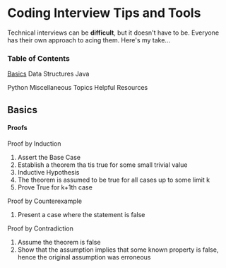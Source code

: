 # Coding Interview Tips and Tools
Technical interviews can be **difficult**, but it doesn't have to be. Everyone has their own approach to acing them. Here's my take...

### Table of Contents
[Basics](#basics)
Data Structures
Java

Python
Miscellaneous Topics
Helpful Resources


## Basics

#### Proofs
Proof by Induction</br>
1.  Assert the Base Case
  1.  Establish a theorem tha tis true for some small trivial value
2.  Inductive Hypothesis 
  1.  The theorem is assumed to be true for all cases up to some limit k
3.  Prove True for k+1th case

Proof by Counterexample</br>
1. Present a case where the statement is false

Proof by Contradiction</br>
1.  Assume the theorem is false
2.  Show that the assumption implies that some known property is false, hence the original assumption was erroneous

